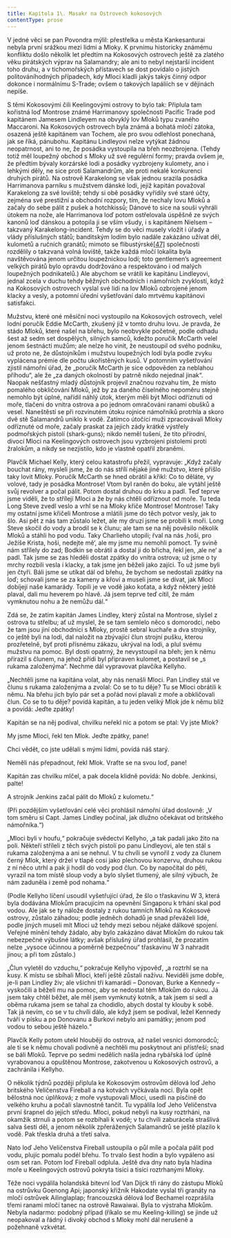 ```yaml
---
title: Kapitola 1\. Masakr na Ostrovech kokosových
contentType: prose
---
```


<section>

V jedné věci se pan Povondra mýlil: přestřelka u města Kankesanturai nebyla první srážkou mezi lidmi a Mloky. K prvnímu historicky známému konfliktu došlo několik let předtím na Kokosových ostrovech ještě za zlatého věku pirátských výprav na Salamandry; ale ani to nebyl nejstarší incident toho druhu, a v tichomořských přístavech se dost povídalo o jistých politováníhodných případech, kdy Mloci kladli jakýs takýs činný odpor dokonce i normálnímu S-Trade; ovšem o takových lapáliích se v dějinách nepíše.

S těmi Kokosovými čili Keelingovými ostrovy to bylo tak: Připlula tam kořistná loď Montrose známé Harrimanovy společnosti Pacific Trade pod kapitánem Jamesem Lindleyem na obvyklý lov Mloků typu zvaného Maccaroni. Na Kokosových ostrovech byla známá a bohatá mločí zátoka, osazená ještě kapitánem van Tochem, ale pro svou odlehlost ponechaná, jak se říká, pánubohu. Kapitánu Lindleyovi nelze vytýkat žádnou neopatrnost, ani to ne, že posádka vystoupila na břeh neozbrojena. (Tehdy totiž měl loupežný obchod s Mloky už své regulérní formy; pravda ovšem je, že předtím bývaly korzárské lodi a posádky vyzbrojeny kulomety, ano i lehkými děly, ne sice proti Salamandrům, ale proti nekalé konkurenci druhých pirátů. Na ostrově Karakelong se však jednou srazila posádka Harrimanova parníku s mužstvem dánské lodi, jejíž kapitán považoval Karakelong za své loviště; tehdy si obě posádky vyřídily své staré účty, zejména své prestižní a obchodní rozpory, tím, že nechaly lovu Mloků a začaly do sebe pálit z pušek a hotchkissů; Dánové to sice na souši vyhráli útokem na nože, ale Harrimanova loď potom ostřelovala úspěšně ze svých kanonů loď dánskou a potopila ji se vším všudy, i s kapitánem Nielsem – takzvaný Karakelong-incident. Tehdy se do věci musely vložit i úřady a vlády příslušných států; banditským lodím bylo nadále zakázáno užívat děl, kulometů a ručních granátů; mimoto se flibustýrské[\[47\]](./resources/undefined) společnosti rozdělily o takzvaná volná loviště, takže každá mločí lokalita byla navštěvována jenom určitou loupežnickou lodí; toto gentlemen’s agreement velkých pirátů bylo opravdu dodržováno a respektováno i od malých loupežných podnikatelů.) Ale abychom se vrátili ke kapitánu Lindleyovi, jednal zcela v duchu tehdy běžných obchodních i námořních zvyklostí, když na Kokosových ostrovech vyslal své lidi na lov Mloků ozbrojené jenom klacky a vesly, a potomní úřední vyšetřování dalo mrtvému kapitánovi satisfakci.

Mužstvu, které oné měsíční noci vystoupilo na Kokosových ostrovech, velel lodní poručík Eddie McCarth, zkušený již v tomto druhu lovu. Je pravda, že stádo Mloků, které našel na břehu, bylo neobvykle početné, podle odhadu šest až sedm set dospělých, silných samců, kdežto poručík McCarth velel jenom šestnácti mužům; ale nelze ho vinit, že neustoupil od svého podniku, už proto ne, že důstojníkům i mužstvu loupežných lodí byla podle zvyku vyplácena prémie dle počtu ukořistěných kusů. V potomním vyšetřování zjistil námořní úřad, že „poručík McCarth je sice odpověden za neblahou příhodu“, ale že „za daných okolností by patrně nikdo nejednal jinak“. Naopak nešťastný mladý důstojník projevil značnou rozvahu tím, že místo pomalého obkličování Mloků, jež by za daného číselného nepoměru stejně nemohlo být úplné, nařídil náhlý útok, kterým měli být Mloci odříznuti od moře, tlačeni do vnitra ostrova a po jednom omračováni ranami obušků a vesel. Naneštěstí se při rozvinutém útoku rojnice námořníků protrhla a skoro dvě stě Salamandrů uniklo k vodě. Zatímco útočící muži zpracovávali Mloky odříznuté od moře, začaly praskat za jejich zády krátké výstřely podmořských pistolí (shark-guns); nikdo neměl tušení, že tito přírodní, divocí Mloci na Keelingových ostrovech jsou vyzbrojeni pistolemi proti žralokům, a nikdy se nezjistilo, kdo je vlastně opatřil zbraněmi.

Plavčík Michael Kelly, který celou katastrofu přežil, vypravuje: „Když začaly bouchat rány, mysleli jsme, že do nás střílí nějaké jiné mužstvo, které přišlo taky lovit Mloky. Poručík McCarth se hned obrátil a křikl: Co to děláte, vy volové, tady je posádka Montrose! Vtom byl raněn do boku, ale vytáhl ještě svůj revolver a počal pálit. Potom dostal druhou do krku a padl. Teď teprve jsme viděli, že to střílejí Mloci a že by nás chtěli odříznout od moře. Tu teda Long Steve zvedl veslo a vrhl se na Mloky křiče Montrose! Montrose! Taky my ostatní jsme křičeli Montrose a mlátili jsme do těch potvor vesly, jak to šlo. Asi pět z nás tam zůstalo ležet, ale my druzí jsme se probili k moři. Long Steve skočil do vody a brodil se k člunu; ale tam se na něj pověsilo několik Mloků a stáhli ho pod vodu. Taky Charlieho utopili; řval na nás ‚hoši, pro Ježíše Krista, hoši, nedejte mě‘, ale my jsme mu nemohli pomoct. Ty svině nám střílely do zad; Bodkin se obrátil a dostal ji do břicha, řekl jen, ‚ale ne‘ a padl. Tak jsme se zas hleděli dostat zpátky do vnitra ostrova; už jsme o ty mrchy rozbili vesla i klacky, a tak jsme jen běželi jako zajíci. To už jsme byli jen čtyři. Báli jsme se utíkat dál od břehu, že bychom se nedostali zpátky na loď; schovali jsme se za kameny a křoví a museli jsme se dívat, jak Mloci dobíjejí naše kamarády. Topili je ve vodě jako koťata, a když některý ještě plaval, dali mu heverem po hlavě. Já jsem teprve teď cítil, že mám vymknutou nohu a že nemůžu dál.“

Zdá se, že zatím kapitán James Lindley, který zůstal na Montrose, slyšel z ostrova tu střelbu; ať už myslel, že se tam semlelo něco s domorodci, nebo že tam jsou jiní obchodníci s Mloky, prostě sebral kuchaře a dva strojníky, co ještě byli na lodi, dal naložit na zbývající člun strojní pušku, kterou prozřetelně, byť proti přísnému zákazu, ukrýval na lodi, a plul svému mužstvu na pomoc. Byl dosti opatrný, že nevystoupil na břeh; jen k němu přirazil s člunem, na jehož přídi byl připraven kulomet, a postavil se „s rukama založenýma“. Nechme dál vypravovat plavčíka Kellyho.

„Nechtěli jsme na kapitána volat, aby nás nenašli Mloci. Pan Lindley stál ve člunu s rukama založenýma a zvolal: Co se to tu děje? Tu se Mloci obrátili k němu. Na břehu jich bylo pár set a pořád noví plavali z moře a obkličovali člun. Co se to tu děje? povídá kapitán, a tu jeden veliký Mlok jde k němu blíž a povídá: Jeďte zpátky!

Kapitán se na něj podíval, chvilku neřekl nic a potom se ptal: Vy jste Mlok?

My jsme Mloci, řekl ten Mlok. Jeďte zpátky, pane!

Chci vědět, co jste udělali s mými lidmi, povídá náš starý.

Neměli nás přepadnout, řekl Mlok. Vraťte se na svou loď, pane!

Kapitán zas chvilku mlčel, a pak docela klidně povídá: No dobře. Jenkinsi, palte!

A strojník Jenkins začal pálit do Mloků z kulometu.“

(Při pozdějším vyšetřování celé věci prohlásil námořní úřad doslovně: „V tom směru si Capt. James Lindley počínal, jak dlužno očekávat od britského námořníka.“)

„Mloci byli v houfu,“ pokračuje svědectví Kellyho, „a tak padali jako žito na poli. Někteří stříleli z těch svých pistolí po panu Lindleyovi, ale ten stál s rukama založenýma a ani se nehnul. V tu chvíli se vynořil z vody za člunem černý Mlok, který držel v tlapě cosi jako plechovou konzervu, druhou rukou z ní něco utrhl a pak ji hodil do vody pod člun. Co by napočítal do pěti, vyrazil na tom místě sloup vody a bylo slyšet tlumený, ale silný výbuch, že nám zaduněla i země pod nohama.“

(Podle Kellyho líčení usoudil vyšetřující úřad, že šlo o třaskavinu W 3, která byla dodávána Mlokům pracujícím na opevnění Singaporu k trhání skal pod vodou. Ale jak se ty nálože dostaly z rukou tamních Mloků na Kokosové ostrovy, zůstalo záhadou; podle jedněch dohadů je snad převáželi lidé, podle jiných museli mít Mloci už tehdy mezi sebou nějaké dálkové spojení. Veřejné mínění tehdy žádalo, aby bylo zakázáno dávat Mlokům do rukou tak nebezpečné výbušné látky; avšak příslušný úřad prohlásil, že prozatím nelze „vysoce účinnou a poměrně bezpečnou“ třaskavinu W 3 nahradit jinou; a při tom zůstalo.)

„Člun vyletěl do vzduchu,“ pokračuje Kellyho výpověď, „a roztrhl se na kusy. K místu se sbíhali Mloci, kteří ještě zůstali naživu. Neviděli jsme dobře, je-li pan Lindley živ; ale všichni tři kamarádi – Donovan, Burke a Kennedy – vyskočili a běželi mu na pomoc, aby se nedostal těm Mlokům do rukou. Já jsem taky chtěl běžet, ale měl jsem vymknutý kotník, a tak jsem si sedl a oběma rukama jsem se tahal za chodidlo, abych dostal ty klouby k sobě. Tak já nevím, co se v tu chvíli dálo, ale když jsem se podíval, ležel Kennedy tváří v písku a po Donovanu a Burkovi nebylo ani památky; jenom pod vodou to sebou ještě házelo.“

Plavčík Kelly potom utekl hlouběji do ostrova, až našel vesnici domorodců; ale ti se k němu chovali podivně a nechtěli mu poskytnout ani přístřeší; snad se báli Mloků. Teprve po sedmi nedělích našla jedna rybářská loď úplně vyrabovanou a opuštěnou Montrose, zakotvenou u Kokosových ostrovů, a zachránila i Kellyho.

O několik týdnů později připlula ke Kokosovým ostrovům dělová loď Jeho britského Veličenstva Fireball a na kotvách vyčkávala noci. Byla opět bělostná noc úplňková; z moře vystupovali Mloci, usedli na písčině do velkého kruhu a počali slavnostně tančit. Tu vypálila loď Jeho Veličenstva první šrapnel do jejich středu. Mloci, pokud nebyli na kusy roztrháni, na okamžik strnuli a potom se rozbíhali k vodě; v tu chvíli zaburácela strašlivá salva šesti děl, a jenom několik zpřerážených Salamandrů se ještě plazilo k vodě. Pak třeskla druhá a třetí salva.

Nato loď Jeho Veličenstva Fireball ustoupila o půl míle a počala pálit pod vodu, plujíc pomalu podél břehu. To trvalo šest hodin a bylo vypáleno asi osm set ran. Potom loď Fireball odplula. Ještě dva dny nato byla hladina moře u Keelingových ostrovů pokryta tisíci a tisíci roztrhanými Mloky.

Téže noci vypálila holandská bitevní loď Van Dijck tři rány do zástupu Mloků na ostrůvku Goenong Api; japonský křižník Hakodate vyslal tři granáty na mločí ostrůvek Ailinglaplap; francouzská dělová loď Bechamel rozprášila třemi ranami mločí tanec na ostrově Rawaiwai. Byla to výstraha Mlokům. Nebyla nadarmo: podobný případ (říkalo se mu Keeling-killing) se jinde už neopakoval a řádný i divoký obchod s Mloky mohl dál nerušeně a požehnaně vzkvétat.

</section>
